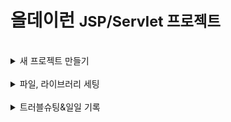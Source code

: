 <h1>올데이런 <small>JSP/Servlet 프로젝트</small></h1>
<br>
<details>
<summary>새 프로젝트 만들기</summary>
<div markdown="1">

- New dynamic web project
  - project name: AllDayRun
  - context root: alldayrun
  - web.xml 체크
  
</div>
</details>

<br>

<details>
<summary>파일, 라이브러리 세팅</summary>
<div markdown="1">

#### 라이브러리
- ojdbc.jar
- myutil.jar
- lombok.jar
- json-simple.jar
- jstl.jar
- cos.jar

#### 패키지, 서블릿
- com.test.run(메인 패키지)
  - Index.java
  - Template.java
- com.test.run.course
  - CourseSearch.java (코스 검색 메인페이지)

#### JSP

- WEB-INF/views
  - index.jsp
  - template.jsp
- views/inc
  - asset.jsp (css 링크 등 여기에 작성)
  - header.jsp (상단 메뉴 조각페이지)
- views/course
  - coursesearch.jsp

#### 공통 리소스

- 프로젝트 루트(AllDayRun)/sqlScript 폴더
  - script.sql
- WEB-INF/views/inc(조각페이지)
  - asset.jsp
  - header.jsp
- webapp/asset/css
  - main.css
- webapp/asset/js
  - main.js
- webapp/asset/images
- webapp/asset/pic
  - 프로필 사진...
- webapp/asset/place
  - 첨부파일 저장용도
- webapp/asset/favicon
  - favicon 저장


</div>
</details>

<br>
<details>
<summary>트러블슈팅&일일 기록</summary>
<div markdown="1">


__2025.09.25__
- 기능 관련
   - 요구분석서 작성을 완료했는데 사용자로부터 받은 데이터를 단순 출력만 할 뿐 활용하는 기능이 부족하다는 사실을 알게 되었다.
   - 사용자가 운동 기록에 입력한 데이터들을 활용해야 할 것 같다는 의견을 제시했다
   - 사용자의 운동 기록 데이터를 코스 추천, 참여할만한 챌린지 추천, 참여할만한 크루 추천 기능 등에 활용 가능할 것 같다.

__2025.10.02__
- DB 관련
  - DB 프로젝트때처럼 Oracle Cloud DB를 사용하려고 했으나 선생님께서 클라우드 db는 성능 면에서 느릴 수 있다고 말씀해주심
  - 로컬 DB 사용하기로 결정


__2025.10.13__
- DB 관련(CourseDAO.java)
  - 코스 지점, 코스 조각이 있는데 현재 구조로는 코스 조각을 저장할 때 문제가 있을 것 같다는 생각을 하게 됨
  - ERD 수정해서 해결

__2025.10.14__
- erd 관련
  - 코스 지점(tblSpot), 코스 경로(tblTrack), 코스(tblCourse)
  - 코스 지점(좌표 하나)가 있고 코스 조각들(좌표 to 좌표)가 있고 조각들이 모인 코스가 있음
  - 기존에는 코스가 코스조각을 참조하는 형태였는데 선후관계를 변경하였음.
  - 코스 조각이 코스를 참조하는 형태로 변경
- javascript 처리 관련 문제
  - 지도에 마커를 찍는 과정에서 사용자가 마지막으로 수정한 사항이 계속 반영되지 않은 채로 서버로 넘어가는 현상이 발생
  - 별명 입력 상자가 언제 활성화되고 비활성화되는지 내부 로직에 의해 꼬여서 발생하게 된 문제(이벤트 우선순위 등등)
  - ~~원래 의도는 해당 상자에 포커스가 가 있으면 마커를 클릭으로 계속 업데이트하는 식으로 진행하려고 했음...(사용자 입장에서 수정하기에 그게 더 편하니까)~~
  - ~~원래 클릭과 드래그 양쪽 다 수정이 가능하게 하려고 했는데 드래그만으로 수정하게끔 구현하기로 결정함~~
  - ~~어려워서 못하겠음...;ㅋㅋ~~
  - 아예 계속 동기화하는 방식으로 바꿈(데이터 날아감 방지를 위해...)

__2025.10.15__
- UI 관련
  - 템플릿 개선
    - main.css
      - header 영역, sidebar 영역, 메인 콘텐츠 영역 등 프로젝트 내 공용 요소의 css
    - sidebar.js
      - 사이드바에 대한 javascript
    - sidebar.jsp
      - 사이드바의 html에 대한 조각 페이지
    - header.jsp
      - 헤더의 html에 대한 조각 페이지
    - asset.jsp
      - head태그 내부에 들어가는 조각 페이지
    - javascriptasset.jsp
      - body 태그 최하단부에 들어가는 스크립트 태그들 연동 용도의 조각 페이지
    - template.jsp
      - 위의 조각페이지들, css, js가 합쳐져 공용으로 복사해서 사용할 jsp 파일
    - 사이드바 CSS 고치는데 엄청 오래걸렸고 모바일 반응형 고치다가 결국 완성은 못함... 이제 그만 고칠거임 일단 데스크탑 화면은 괜찮아보여서 스킵
    - 
- 기능 관련
  - 현재 로그인한 사용자의 정보를 세션에서 받아오는 코드를 추가함
  - 코스 등록 요청 부분에서 현재 직선 경로를 대략적으로 보여주고 있는데, 이 경로의 도보 거리를 넣으려고 했으나 나중에 수정하는 방향으로 결정하였음
  - 직선거리라도 DB에 저장하기로 결정, 수정이 힘드면 일단 update문으로 직접 직선거리를 넣은 뒤 화면상에만 보여주기
  - 이미지 지도 생성하기를 이용, 코스 검색 및 추천에 보여주는 코스 카드에 출력하면 좋을듯
    - https://apis.map.kakao.com/web/sample/staticMapWithMarker/
  - 학원 컴퓨터 로컬 db를 집에서 접속할 수 없다... 네트워크 때문에
    - 더미데이터 넣기 싫어서 수작부리려했는데 실패함,,,
__2025.10.16__
- 사이드바 반응형 웹 부분 css 도저히 해결이 안돼서 그냥 삭제하기로 함
- 사용자 주소 기반 추천 기능
  - 원래 의도한 방향
    - 쿼리가 내가 생각한 방향이랑 다른거같은데 spot에 찍혀있는 좌표를 통해 주소로 파싱 -> 그 주소에서 시, 군, 구를 불러옴 -> 그거랑 사용자 주소랑 비교
    - 계속 네트워크 통신해야돼서 부적합한 방법, 코스 등록할 때 주소를 저장하게끔 만들었어야...
</div>
</details>